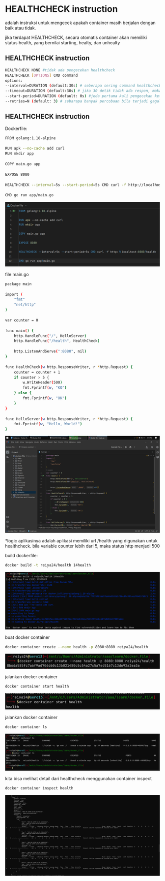 # HEALTHCHECK instruction

adalah instruksi untuk mengecek apakah container masih berjalan dengan baik atau tidak.

jika terdapat HEALTHCHECK, secara otomatis container akan memiliki status health, yang bernilai starting, healty, dan unhealty

## HEALTHCHECK instruction

```bash
HEALTHCHECK NONE #tidak ada pengecekan healthcheck
HEALTHCHECK [OPTIONS] CMD command
options:
--interval=DURATION (default:30s) # seberapa sering command healthcheck dieksekusi
--timeout=DURATION (default:30s) # jika 30 detik tidak ada respon, maka dianggap timeout
--start-period=DURATION (default: 0s) #jeda pertama kali pengecekan ketika container baru dijalankan
--retries=N (default: 3) # sebarapa banyak percobaan bila terjadi gagal
```

## HEALTHCHECK instruction

Dockerfile:

```bash
FROM golang:1.18-alpine

RUN apk --no-cache add curl
RUN mkdir app

COPY main.go app

EXPOSE 8080

HEALTHCHECK --interval=5s --start-period=5s CMD curl -f http://localhost:8080/health

CMD go run app/main.go
```

![Untitled](HEALTHCHECK%20instruction%2048e9d9fe717844e6abdb9bd34261a789/Untitled.png)

file main.go

```bash
package main

import (
	"fmt"
	"net/http"
)

var counter = 0

func main() {
	http.HandleFunc("/", HelloServer)
	http.HandleFunc("/health", HealthCheck)

	http.ListenAndServe(":8080", nil)
}

func HealthCheck(w http.ResponseWriter, r *http.Request) {
	counter = counter + 1
	if counter > 5 {
		w.WriteHeader(500)
		fmt.Fprintf(w, "KO")
	} else {
		fmt.Fprintf(w, "OK")
	}
}

func HelloServer(w http.ResponseWriter, r *http.Request) {
	fmt.Fprintf(w, "Hello, World!")
}
```

![Untitled](HEALTHCHECK%20instruction%2048e9d9fe717844e6abdb9bd34261a789/Untitled%201.png)

*logic aplikasinya adalah aplikasi memiliki url /health yang digunakan untuk healthcheck. bila variable counter lebih dari 5, maka status http menjadi 500

build dockerfile:

```bash
docker build -t reiya24/health 14health
```

![Untitled](HEALTHCHECK%20instruction%2048e9d9fe717844e6abdb9bd34261a789/Untitled%202.png)

buat docker container

```bash
docker container create --name health -p 8080:8080 reiya24/health
```

![Untitled](HEALTHCHECK%20instruction%2048e9d9fe717844e6abdb9bd34261a789/Untitled%203.png)

jalankan docker container

```bash
docker container start health
```

![Untitled](HEALTHCHECK%20instruction%2048e9d9fe717844e6abdb9bd34261a789/Untitled%204.png)

jalankan docker container

```bash
docker container ls
```

![Untitled](HEALTHCHECK%20instruction%2048e9d9fe717844e6abdb9bd34261a789/Untitled%205.png)

kita bisa melihat detail dari healthcheck menggunakan container inspect

```bash
docker container inspect health
```

![Untitled](HEALTHCHECK%20instruction%2048e9d9fe717844e6abdb9bd34261a789/Untitled%206.png)